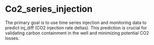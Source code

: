 # Co2_series_injection
The primary goal is to use time series injection and monitoring data to predict inj_diff (CO2 injection rate deltas). This prediction is crucial for validating carbon containment in the well and minimizing potential CO2 losses.
